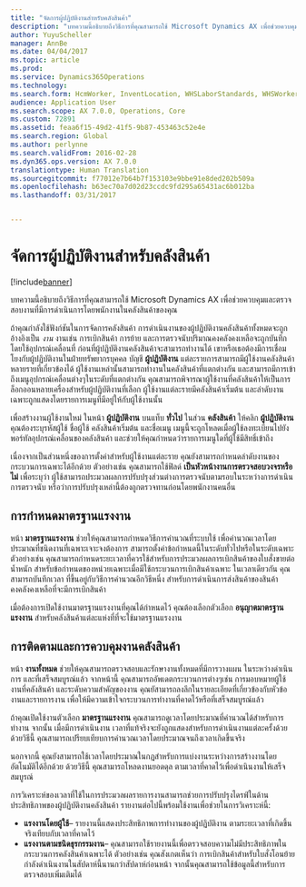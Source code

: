 ```yaml
---
title: "จัดการผู้ปฏิบัติงานสำหรับคลังสินค้า"
description: "บทความนี้อธิบายถึงวิธีการที่คุณสามารถใช้ Microsoft Dynamics AX เพื่อช่วยควบคุมและตรวจสอบงานที่มีการดำเนินการโดยพนักงานในคลังสินค้าของคุณ"
author: YuyuScheller
manager: AnnBe
ms.date: 04/04/2017
ms.topic: article
ms.prod: 
ms.service: Dynamics365Operations
ms.technology: 
ms.search.form: HcmWorker, InventLocation, WHSLaborStandards, WHSWorker, WHSWorkTable, WHSWorkTableListPage
audience: Application User
ms.search.scope: AX 7.0.0, Operations, Core
ms.custom: 72891
ms.assetid: feaa6f15-49d2-41f5-9b87-453463c52e4e
ms.search.region: Global
ms.author: perlynne
ms.search.validFrom: 2016-02-28
ms.dyn365.ops.version: AX 7.0.0
translationtype: Human Translation
ms.sourcegitcommit: f77012e7b64b7f153103e9bbe91e8ded202b509a
ms.openlocfilehash: b63ec70a7d02d23ccdc9fd295a65431ac6b012ba
ms.lasthandoff: 03/31/2017


---
```


# <a name="manage-warehouse-workers"></a>จัดการผู้ปฏิบัติงานสำหรับคลังสินค้า

[!include[banner](../includes/banner.md)]


บทความนี้อธิบายถึงวิธีการที่คุณสามารถใช้ Microsoft Dynamics AX เพื่อช่วยควบคุมและตรวจสอบงานที่มีการดำเนินการโดยพนักงานในคลังสินค้าของคุณ

ถ้าคุณกำลังใช้ฟังก์ชันในการจัดการคลังสินค้า การดำเนินงานของผู้ปฏิบัติงานคลังสินค้าทั้งหมดจะถูกอ้างอิงเป็น *งาน* งานเช่น การเบิกสินค้า การย้าย และการตรวจนับปริมาณคงคลังคงเหลือจะถูกบันทึกโดยใช้อุปกรณ์เคลื่อนที่ ก่อนที่ผู้ปฏิบัติงานคลังสินค้าจะสามารถทำงานได้ เขาหรือเธอต้องมีการเชื่อมโยงกับผู้ปฏิบัติงานในฝ่ายทรัพยากรบุคคล บัญชี **ผู้ปฏิบัติงาน** แต่ละรายการสามารถมีผู้ใช้งานคลังสินค้าหลายรายที่เกี่ยวข้องได้ ผู้ใช้งานเหล่านั้นสามารถทำงานในคลังสินค้าที่แตกต่างกัน และสามารถมีการเข้าถึงเมนูอุปกรณ์เคลื่อนต่างๆในระดับที่แตกต่างกัน คุณสามารถพิจารณาผู้ใช้งานที่คลังสินค้าให้เป็นการล็อกออนหลายเครื่องสำหรับผู้ปฏิบัติงานที่เลือก ผู้ใช้งานแต่ละรายมีคลังสินค้าเริ่มต้น และลำดับงานเฉพาะถูกแสดงโดยรายการเมนูที่มีอยู่ให้กับผู้ใช้งานนั้น 

เพื่อสร้างงานผู้ใช้งานใหม่ ในหน้า **ผู้ปฏิบัติงาน** บนแท็บ **ทั่วไป** ในส่วน **คลังสินค้า** ให้คลิก **ผู้ปฏิบัติงาน** คุณต้องระบุรหัสผู้ใช้ ชื่อผู้ใช้ คลังสินค้าเริ่มต้น และชื่อเมนู เมนูนี้จะถูกโหลดเมื่อผู้ใช้ลงทะเบียนไปยังพอร์ทัลอุปกรณ์เคลื่อนของคลังสินค้า และช่วยให้คุณกำหนดว่ารายการเมนูใดที่ผู้ใช้มีสิทธิ์เข้าถึง 

เนื่องจากเป็นส่วนหนึ่งของการตั้งค่าสำหรับผู้ใช้งานแต่ละราย คุณยังสามารถกำหนดลำดับงานของกระบวนการเฉพาะได้อีกด้วย ตัวอย่างเช่น คุณสามารถใช้ฟิลด์ **เป็นหัวหน้างานการตรวจสอบวงจรหรือไม่** เพื่อระบุว่า ผู้ใช้สามารถประมวลผลการปรับปรุงส่วนต่างการตรวจนับตามรอบในระหว่างการดำเนินการตรวจนับ หรือว่าการปรับปรุงเหล่านี้ต้องถูกตรวจทานก่อนโดยพนักงานคนอื่น

## <a name="defining-labor-standards"></a>การกำหนดมาตรฐานแรงงาน
หน้า **มาตรฐานแรงงาน** ช่วยให้คุณสามารถกำหนดวิธีการคำนวณที่ระบบใช้ เพื่อคำนวณเวลาโดยประมาณที่ชนิดงานที่เฉพาะเจาะจงต้องการ สามารถตั้งค่าข้อกำหนดนี้ในระดับทั่วไปหรือในระดับเฉพาะ ตัวอย่างเช่น คุณสามารถกำหนดระยะเวลาที่ควรใช้สำหรับการประมวลผลการเบิกสินค้าของใบสั่งขายต่อน้ำหนัก สำหรับข้อกำหนดของหน่วยเฉพาะเมื่อมีใช้กระบวนการเบิกสินค้าเฉพาะ ในเวลาเดียวกัน คุณสามารถบันทึกเวลา ที่ขึ้นอยู่กับวิธีการคำนวณอีกวิธีหนึ่ง สำหรับการดำเนินการส่งสินค้าของสินค้าคงคลังคงเหลือที่จะมีการเบิกสินค้า 

เมื่อต้องการเปิดใช้งานมาตรฐานแรงงานที่คุณได้กำหนดไว้ คุณต้องเลือกตัวเลือก **อนุญาตมาตรฐานแรงงาน** สำหรับคลังสินค้าแต่ละแห่งที่ที่จะใช้มาตรฐานแรงงาน

## <a name="monitoring-and-controlling-warehouse-work"></a>การติดตามและการควบคุมงานคลังสินค้า
หน้า **งานทั้งหมด** ช่วยให้คุณสามารถตรวจสอบและรักษางานทั้งหมดที่มีการวางแผน ในระหว่างดำเนินการ และที่เสร็จสมบูรณ์แล้ว จากหน้านี้ คุณสามารถอัพเดตกระบวนการต่างๆเช่น การมอบหมายผู้ใช้งานที่คลังสินค้า และระดับความสำคัญของงาน คุณยัสามารถลงลึกในรายละเอียดที่เกี่ยวข้องกับหัวข้องานและรายการงาน เพื่อให้มีความเข้าใจกระบวนการทำงานที่คาดไว้หรือที่เสร็จสมบูรณ์แล้ว 

ถ้าคุณเปิดใช้งานตัวเลือก **มาตรฐานแรงงาน** คุณสามารถดูเวลาโดยประมาณที่คำนวณได้สำหรับการทำงาน จากนั้น เมื่อมีการดำเนินงาน เวลาที่แท้จริงจะยังถูกแสดงสำหรับการดำเนินงานแต่ละครั้งด้วย ด้วยวิธีนี้ คุณสามารถเปรียบเทียบการคำนวณเวลาโดยประมาณจนถึงเวลาเกิดขึ้นจริง 

นอกจากนี้ คุณยังสามารถใช้เวลาโดยประมาณในกฎสำหรับการแบ่งงานระหว่างการสร้างงานโดยอัตโนมัติได้อีกด้วย ด้วยวิธีนี้ คุณสามารถโหลดงานยอดดุล ตามเวลาที่คาดไว้เพื่อดำเนินงานให้เสร็จสมบูรณ์ 

การวิเคราะห์ของเวลาที่ใช้ในการประมวลผลรายการงานสามารถช่วยการปรับปรุงไดรฟ์ในด้านประสิทธิภาพของผู้ปฏิบัติงานคลังสินค้า รายงานต่อไปนี้พร้อมใช้งานเพื่อช่วยในการวิเคราะห์นี้:

-   **แรงงานโดยผู้ใช้**– รายงานนี้แสดงประสิทธิภาพการทำงานของผู้ปฏิบัติงาน ตามระยะเวลาที่เกิดขึ้นจริงเทียบกับเวลาที่คาดไว้
-   **แรงงานตามชนิดธุรกรรมงาน**– คุณสามารถใช้รายงานนี้เพื่อตรวจสอบความไม่มีประสิทธิภาพในกระบวนการคลังสินค้าเฉพาะได้ ตัวอย่างเช่น คุณสังเกตเห็นว่า การเบิกสินค้าสำหรับใบสั่งโอนย้ายกำลังดำเนินงานในสัปดาห์นี้นานกว่าสัปดาห์ก่อนหน้า จากนั้นคุณสามารถใช้ข้อมูลนี้สำหรับการตรวจสอบเพิ่มเติมได้





